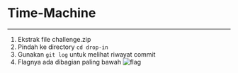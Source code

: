 # Time-Machine
---
1. Ekstrak file challenge.zip
2. Pindah ke directory `cd drop-in`
3. Gunakan `git log` untuk melihat riwayat commit
4. Flagnya ada dibagian paling bawah
![flag](./images.png)
